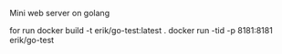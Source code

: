 Mini web server on golang

for run 
  docker build -t erik/go-test:latest .
  docker run -tid -p 8181:8181 erik/go-test 
